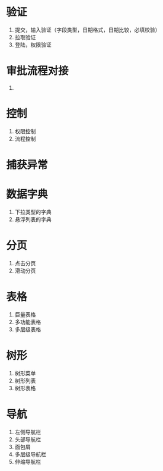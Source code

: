 # 验证
1. 提交，输入验证（字段类型，日期格式，日期比较，必填校验）
3. 拉取验证
4. 登陆，权限验证
# 审批流程对接
1.

# 控制
1. 权限控制
2. 流程控制

# 捕获异常

# 数据字典
1. 下拉类型的字典
2. 悬浮列表的字典

# 分页
1. 点击分页
2. 滑动分页

# 表格
1. 巨量表格
2. 多功能表格
3. 多层级表格

# 树形
1. 树形菜单
2. 树形列表
3. 树形表格

# 导航
1. 左侧导航栏
2. 头部导航栏
3. 面包屑
4. 多层级导航栏
5. 伸缩导航栏

# 

